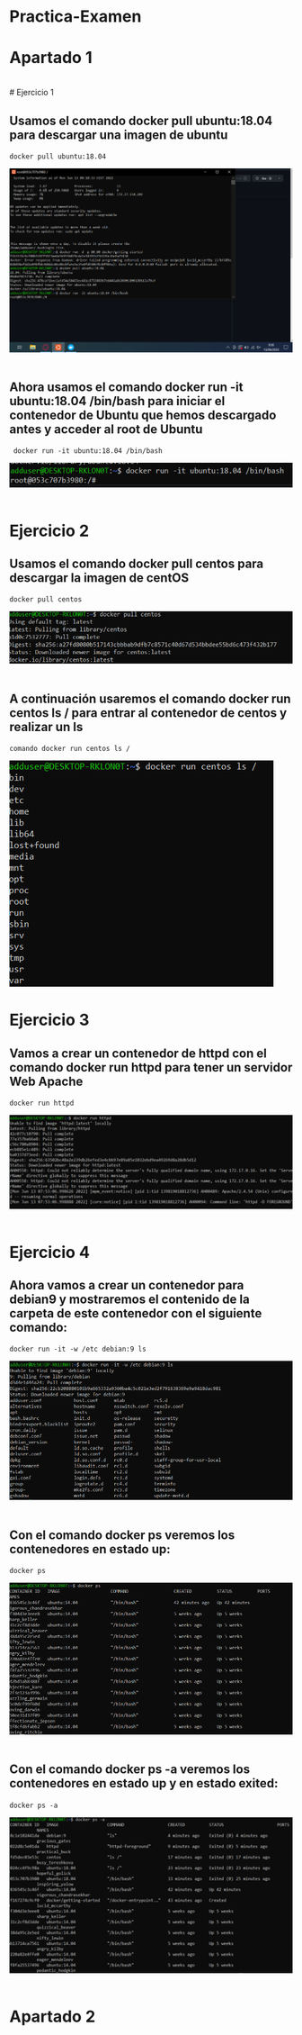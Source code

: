 # Practica-Examen

# Apartado 1
<br>
# Ejercicio 1

## Usamos el comando docker pull ubuntu:18.04 para descargar una imagen de ubuntu
    docker pull ubuntu:18.04
![ejemplo1](https://github.com/hectorherediavidal/Practica-Examen/blob/main/img/1%20del%201.PNG "")
<br>
<br>

## Ahora usamos el comando docker run -it ubuntu:18.04 /bin/bash para iniciar el contenedor de Ubuntu que hemos descargado antes y acceder al root de Ubuntu
     docker run -it ubuntu:18.04 /bin/bash
![ejemplo1](https://github.com/hectorherediavidal/Practica-Examen/blob/main/img/2%20de%201.PNG "")
<br>
<br>



# Ejercicio 2

## Usamos el comando docker pull centos para descargar la imagen de centOS 
    docker pull centos
![ejemplo1](https://github.com/hectorherediavidal/Practica-Examen/blob/main/img/imagen_2022-06-13_094848042.png "") 
<br>
<br>

## A continuación usaremos el comando docker run centos ls / para entrar al contenedor de centos y realizar un ls
    comando docker run centos ls /
![ejemplo1](https://github.com/hectorherediavidal/Practica-Examen/blob/main/img/2%20de%202.PNG "") 


# Ejercicio 3

## Vamos a crear un contenedor de httpd con el comando docker run httpd para tener un servidor Web Apache
    docker run httpd
![ejemplo1](https://github.com/hectorherediavidal/Practica-Examen/blob/main/img/httpd.PNG "") 
<br>
<br>


# Ejercicio 4

## Ahora vamos a crear un contenedor para debian9 y mostraremos el contenido de la carpeta de este contenedor con el siguiente comando:
    docker run -it -w /etc debian:9 ls
![ejemplo1](https://github.com/hectorherediavidal/Practica-Examen/blob/main/img/debian.PNG "") 
<br>
<br>

## Con el comando docker ps veremos los contenedores en estado up:
    docker ps
![ejemplo1](https://github.com/hectorherediavidal/Practica-Examen/blob/main/img/ps.PNG "") 
<br>
<br>


## Con el comando docker ps -a veremos los contenedores en estado up y en estado exited:
    docker ps -a
![ejemplo1](https://github.com/hectorherediavidal/Practica-Examen/blob/main/img/ps%20-a.PNG "") 
<br>
<br>



# Apartado 2


